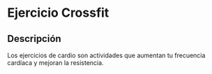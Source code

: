 # Ejercicio Crossfit

## Descripción
Los ejercicios de cardio son actividades que aumentan tu frecuencia cardíaca y mejoran la resistencia.